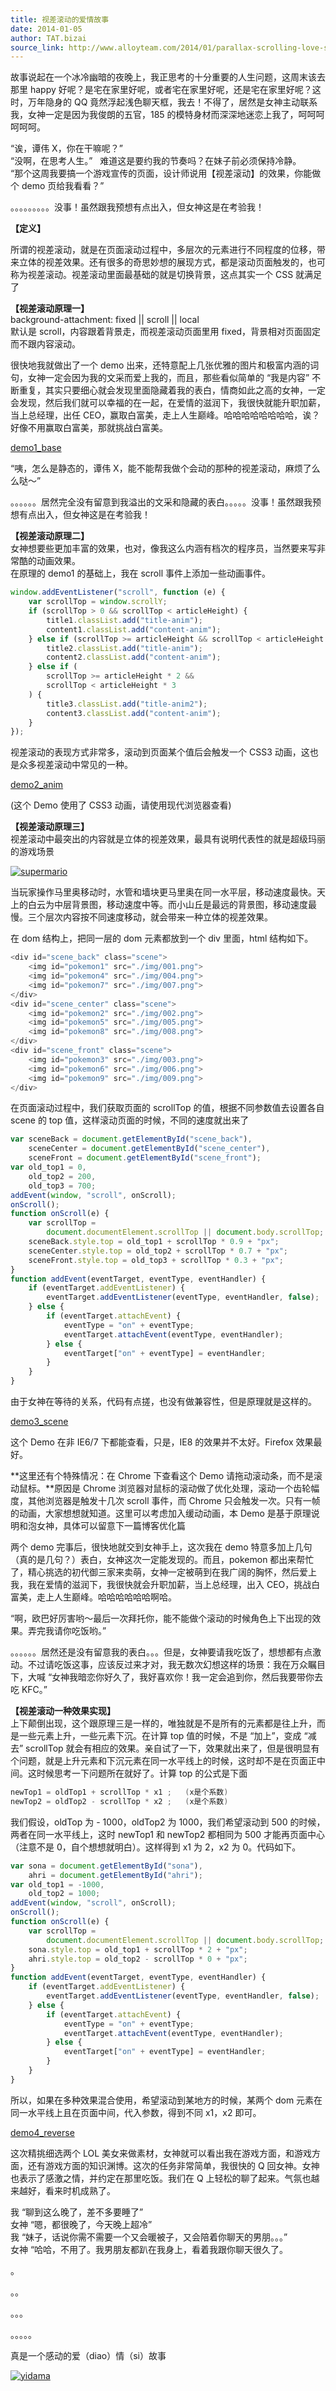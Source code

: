 ```yaml
---
title: 视差滚动的爱情故事
date: 2014-01-05
author: TAT.bizai
source_link: http://www.alloyteam.com/2014/01/parallax-scrolling-love-story/
---
```


<!-- {% raw %} - for jekyll -->

故事说起在一个冰冷幽暗的夜晚上，我正思考的十分重要的人生问题，这周末该去那里 happy 好呢？是宅在家里好呢，或者宅在家里好呢，还是宅在家里好呢？这时，万年隐身的 QQ 竟然浮起浅色聊天框，我去！不得了，居然是女神主动联系我，女神一定是因为我俊朗的五官，185 的模特身材而深深地迷恋上我了，呵呵呵呵呵呵。

“诶，谭伟 X，你在干嘛呢？”  
“没啊，在思考人生。”   难道这是要约我的节奏吗？在妹子前必须保持冷静。  
“那个这周我要搞一个游戏宣传的页面，设计师说用【视差滚动】的效果，你能做个 demo 页给我看看？”

。。。。。。。。。没事！虽然跟我预想有点出入，但女神这是在考验我！

**【定义】**

所谓的视差滚动，就是在页面滚动过程中，多层次的元素进行不同程度的位移，带来立体的视差效果。还有很多的奇思妙想的展现方式，都是滚动页面触发的，也可称为视差滚动。视差滚动里面最基础的就是切换背景，这点其实一个 CSS 就满足了

**【视差滚动原理一】**  
background-attachment: fixed || scroll || local  
默认是 scroll，内容跟着背景走，而视差滚动页面里用 fixed，背景相对页面固定而不跟内容滚动。

很快地我就做出了一个 demo 出来，还特意配上几张优雅的图片和极富内涵的词句，女神一定会因为我的文采而爱上我的，而且，那些看似简单的 “我是内容” 不断重复，其实只要细心就会发现里面隐藏着我的表白，情商如此之高的女神，一定会发现，然后我们就可以幸福的在一起，在爱情的滋润下，我很快就能升职加薪，当上总经理，出任 CEO，赢取白富美，走上人生巅峰。哈哈哈哈哈哈哈哈，诶？好像不用赢取白富美，那就挑战白富美。

[demo1_base](http://www.alloyteam.com/wp-content/uploads/2014/01/demo1_base.html "查看 demo1")

“咦，怎么是静态的，谭伟 X，能不能帮我做个会动的那种的视差滚动，麻烦了么么哒～”

。。。。。。居然完全没有留意到我溢出的文采和隐藏的表白。。。。。没事！虽然跟我预想有点出入，但女神这是在考验我！

**【视差滚动原理二】**  
女神想要些更加丰富的效果，也对，像我这么内涵有档次的程序员，当然要来写非常酷的动画效果。  
在原理的 demo1 的基础上，我在 scroll 事件上添加一些动画事件。

```javascript
window.addEventListener("scroll", function (e) {
    var scrollTop = window.scrollY;
    if (scrollTop > 0 && scrollTop < articleHeight) {
        title1.classList.add("title-anim");
        content1.classList.add("content-anim");
    } else if (scrollTop >= articleHeight && scrollTop < articleHeight * 2) {
        title2.classList.add("title-anim");
        content2.classList.add("content-anim");
    } else if (
        scrollTop >= articleHeight * 2 &&
        scrollTop < articleHeight * 3
    ) {
        title3.classList.add("title-anim2");
        content3.classList.add("content-anim");
    }
});
```

视差滚动的表现方式非常多，滚动到页面某个值后会触发一个 CSS3 动画，这也是众多视差滚动中常见的一种。

[demo2_anim](http://www.alloyteam.com/wp-content/uploads/2014/01/demo2_anim.html)

(这个 Demo 使用了 CSS3 动画，请使用现代浏览器查看)

**【视差滚动原理三】**  
视差滚动中最突出的内容就是立体的视差效果，最具有说明代表性的就是超级玛丽的游戏场景

[![supermario](http://www.alloyteam.com/wp-content/uploads/2014/01/supermario.jpg)](http://www.alloyteam.com/wp-content/uploads/2014/01/supermario.jpg)

当玩家操作马里奥移动时，水管和墙块更马里奥在同一水平层，移动速度最快。天上的白云为中层背景图，移动速度中等。而小山丘是最远的背景图，移动速度最慢。三个层次内容按不同速度移动，就会带来一种立体的视差效果。

在 dom 结构上，把同一层的 dom 元素都放到一个 div 里面，html 结构如下。

```c
<div id="scene_back" class="scene">
    <img id="pokemon1" src="./img/001.png">
    <img id="pokemon4" src="./img/004.png">
    <img id="pokemon7" src="./img/007.png">
</div>
<div id="scene_center" class="scene">
    <img id="pokemon2" src="./img/002.png">
    <img id="pokemon5" src="./img/005.png">
    <img id="pokemon8" src="./img/008.png">
</div>
<div id="scene_front" class="scene">
    <img id="pokemon3" src="./img/003.png">
    <img id="pokemon6" src="./img/006.png">
    <img id="pokemon9" src="./img/009.png">
</div>
```

在页面滚动过程中，我们获取页面的 scrollTop 的值，根据不同参数值去设置各自 scene 的 top 值，这样滚动页面的时候，不同的速度就出来了

```javascript
var sceneBack = document.getElementById("scene_back"),
    sceneCenter = document.getElementById("scene_center"),
    sceneFront = document.getElementById("scene_front");
var old_top1 = 0,
    old_top2 = 200,
    old_top3 = 700;
addEvent(window, "scroll", onScroll);
onScroll();
function onScroll(e) {
    var scrollTop =
        document.documentElement.scrollTop || document.body.scrollTop;
    sceneBack.style.top = old_top1 + scrollTop * 0.9 + "px";
    sceneCenter.style.top = old_top2 + scrollTop * 0.7 + "px";
    sceneFront.style.top = old_top3 + scrollTop * 0.3 + "px";
}
function addEvent(eventTarget, eventType, eventHandler) {
    if (eventTarget.addEventListener) {
        eventTarget.addEventListener(eventType, eventHandler, false);
    } else {
        if (eventTarget.attachEvent) {
            eventType = "on" + eventType;
            eventTarget.attachEvent(eventType, eventHandler);
        } else {
            eventTarget["on" + eventType] = eventHandler;
        }
    }
}
```

由于女神在等待的关系，代码有点搓，也没有做兼容性，但是原理就是这样的。

[demo3_scene](http://www.alloyteam.com/wp-content/uploads/2014/01/demo3_scene.html)

这个 Demo 在非 IE6/7 下都能查看，只是，IE8 的效果并不太好。Firefox 效果最好。

**这里还有个特殊情况：在 Chrome 下查看这个 Demo 请拖动滚动条，而不是滚动鼠标。**原因是 Chrome 浏览器对鼠标的滚动做了优化处理，滚动一个齿轮幅度，其他浏览器是触发十几次 scroll 事件，而 Chrome 只会触发一次。只有一帧的动画，大家想想就知道。这里可以考虑加入缓动动画，本 Demo 是基于原理说明和泡女神，具体可以留意下一篇博客优化篇

两个 demo 完事后，很快地就交到女神手上，这次我在 demo 特意多加上几句（真的是几句？）表白，女神这次一定能发现的。而且，pokemon 都出来帮忙了，精心挑选的初代御三家来卖萌，女神一定被萌到在我广阔的胸怀，然后爱上我，我在爱情的滋润下，我很快就会升职加薪，当上总经理，出入 CEO，挑战白富美，走上人生巅峰。哈哈哈哈哈哈啊哈。

“啊，欧巴好厉害哟～最后一次拜托你，能不能做个滚动的时候角色上下出现的效果。弄完我请你吃饭哟。”

。。。。。。居然还是没有留意我的表白。。。但是，女神要请我吃饭了，想想都有点激动。不过请吃饭这事，应该反过来才对，我无数次幻想这样的场景：我在万众瞩目下，大喊 “女神我暗恋你好久了，我好喜欢你！我一定会追到你，然后我要带你去吃 KFC。”

**【视差滚动一种效果实现】**  
上下颠倒出现，这个跟原理三是一样的，唯独就是不是所有的元素都是往上升，而是一些元素上升，一些元素下沉。在计算 top 值的时候，不是 “加上”，变成 “减去” scrollTop 就会有相应的效果。亲自试了一下，效果就出来了，但是很明显有个问题，就是上升元素和下沉元素在同一水平线上的时候，这时却不是在页面正中间。这时候思考一下问题所在就好了。计算 top 的公式是下面

```c
newTop1 = oldTop1 + scrollTop * x1 ;   (x是个系数)
newTop2 = oldTop2 - scrollTop * x2 ;   (x是个系数)
```

我们假设，oldTop 为 - 1000，oldTop2 为 1000，我们希望滚动到 500 的时候，两者在同一水平线上，这时 newTop1 和 newTop2 都相同为 500 才能再页面中心（注意不是 0，自个想想就明白）。这样得到 x1 为 2，x2 为 0。代码如下。

```javascript
var sona = document.getElementById("sona"),
    ahri = document.getElementById("ahri");
var old_top1 = -1000,
    old_top2 = 1000;
addEvent(window, "scroll", onScroll);
onScroll();
function onScroll(e) {
    var scrollTop =
        document.documentElement.scrollTop || document.body.scrollTop;
    sona.style.top = old_top1 + scrollTop * 2 + "px";
    ahri.style.top = old_top2 - scrollTop * 0 + "px";
}
function addEvent(eventTarget, eventType, eventHandler) {
    if (eventTarget.addEventListener) {
        eventTarget.addEventListener(eventType, eventHandler, false);
    } else {
        if (eventTarget.attachEvent) {
            eventType = "on" + eventType;
            eventTarget.attachEvent(eventType, eventHandler);
        } else {
            eventTarget["on" + eventType] = eventHandler;
        }
    }
}
```

所以，如果在多种效果混合使用，希望滚动到某地方的时候，某两个 dom 元素在同一水平线上且在页面中间，代入参数，得到不同 x1，x2 即可。

[demo4_reverse](http://www.alloyteam.com/wp-content/uploads/2014/01/demo4_reverse.html)

这次精挑细选两个 LOL 美女来做素材，女神就可以看出我在游戏方面，和游戏方面，还有游戏方面的知识渊博。这次的任务非常简单，我很快的 Q 回女神。女神也表示了感激之情，并约定在那里吃饭。我们在 Q 上轻松的聊了起来。气氛也越来越好，看来时机成熟了。

我 “聊到这么晚了，差不多要睡了”  
女神 “嗯，都很晚了，今天晚上超冷”  
我 “妹子，话说你需不需要一个又会暖被子，又会陪着你聊天的男朋。。。”  
女神 “哈哈，不用了。我男朋友都趴在我身上，看着我跟你聊天很久了。

。

。。

。。。

。。。。。

真是一个感动的爱（diao）情（si）故事

[![yidama](http://www.alloyteam.com/wp-content/uploads/2014/01/yidama.jpg)](http://www.alloyteam.com/wp-content/uploads/2014/01/yidama.jpg)


<!-- {% endraw %} - for jekyll -->